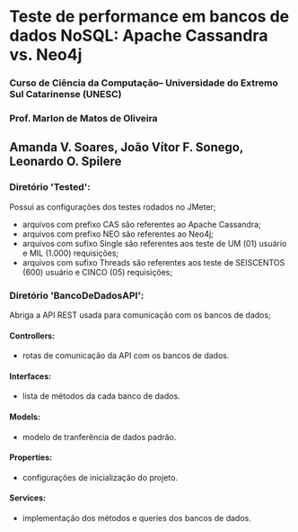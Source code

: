 # Teste de performance em bancos de dados NoSQL: Apache Cassandra vs. Neo4j

### Curso de Ciência da Computação– Universidade do Extremo Sul Catarinense (UNESC)
### Prof. Marlon de Matos de Oliveira
## Amanda V. Soares, João Vítor F. Sonego, Leonardo O. Spilere

### Diretório 'Tested':
Possui as configurações dos testes rodados no JMeter;
- arquivos com prefixo CAS são referentes ao Apache Cassandra;
- arquivos com prefixo NEO são referentes ao Neo4j;
- arquivos com sufixo Single são referentes aos teste de UM (01) usuário e MIL (1.000) requisições;
- arquivos com sufixo Threads são referentes aos teste de SEISCENTOS (600) usuário e CINCO (05) requisições;

### Diretório 'BancoDeDadosAPI':
Abriga a API REST usada para comunicação com os bancos de dados;

#### Controllers:
- rotas de comunicação da API com os bancos de dados.
  
#### Interfaces:
- lista de métodos da cada banco de dados.
  
#### Models:
- modelo de tranferência de dados padrão.
  
#### Properties:
- configurações de inicialização do projeto.
  
#### Services:
- implementação dos métodos e queries dos bancos de dados.
